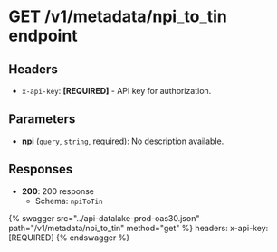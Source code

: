 # GET /v1/metadata/npi_to_tin endpoint

## Headers

- `x-api-key`: **[REQUIRED]** - API key for authorization.

## Parameters

- **npi** (`query`, `string`, required): No description available.

## Responses

- **200**: 200 response
  - Schema: `npiToTin`


{% swagger src="../api-datalake-prod-oas30.json" path="/v1/metadata/npi_to_tin" method="get" %}
  headers:
    x-api-key: [REQUIRED]
{% endswagger %}

